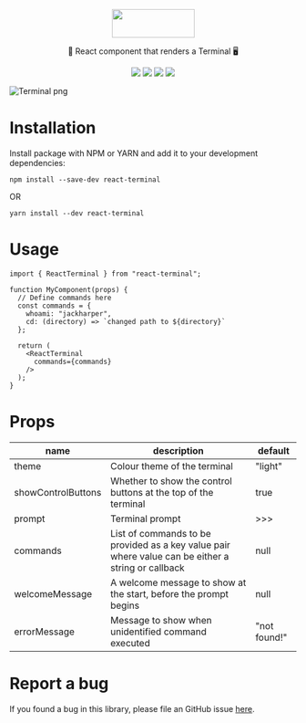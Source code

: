 <p align="center">
  <img src="https://react-terminal.sirv.com/static/terminal-logo-text.png" data-canonical-src="https://react-terminal.sirv.com/static/terminal-logo-text.png" width="145" height="50" />
</p>

<p align="center">🚀 React component that renders a Terminal 🖥</p>

<p align="center">
<a href="https://github.com/bony2023/react-terminal/actions?query=Build+and+Test"><img src="https://github.com/bony2023/react-terminal/workflows/Build%20and%20Test/badge.svg" data-canonical-src="https://github.com/bony2023/react-terminal/workflows/Build%20and%20Test/badge.svg"/></a>
<a href="https://www.npmjs.com/package/react-terminal"><img src="https://img.shields.io/npm/v/react-terminal/latest" data-canonical-src="https://img.shields.io/npm/v/react-terminal/latest"/></a>
<a href="hhttps://www.npmjs.com/package/react-terminal"><img src="https://img.shields.io/node/v/react-terminal/latest" data-canonical-src="https://img.shields.io/node/v/react-terminal/latest"/></a>
<img src="https://img.shields.io/npm/l/react-terminal" data-canonical-src="https://img.shields.io/npm/l/react-terminal"/>
</p>

![Terminal png](https://react-terminal.sirv.com/static/terminal.png)

# Installation
Install package with NPM or YARN and add it to your development dependencies:
```
npm install --save-dev react-terminal
```
OR
```
yarn install --dev react-terminal
```

# Usage
```
import { ReactTerminal } from "react-terminal";

function MyComponent(props) {
  // Define commands here
  const commands = {
    whoami: "jackharper",
    cd: (directory) => `changed path to ${directory}`
  };

  return (
    <ReactTerminal
      commands={commands}
    />
  );
}
```

# Props
| name | description | default |
|--|--|--|
| theme | Colour theme of the terminal | "light" |
| showControlButtons | Whether to show the control buttons at the top of the terminal | true |
| prompt | Terminal prompt | >>>
| commands | List of commands to be provided as a key value pair where value can be either a string or callback | null
| welcomeMessage | A welcome message to show at the start, before the prompt begins | null
| errorMessage | Message to show when unidentified command executed | "not found!"

# Report a bug
If you found a bug in this library, please file an GitHub issue [here](https://github.com/bony2023/react-terminal/issues).